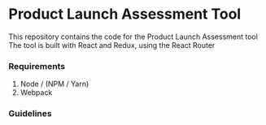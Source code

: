 # Product Launch Assessment Tool

This repository contains the code for the Product Launch Assessment tool
The tool is built with React and Redux, using the React Router

### Requirements

1. Node / (NPM / Yarn)
2. Webpack

### Guidelines
